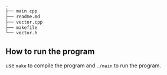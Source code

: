 ```bash
.
├── main.cpp
├── readme.md
├── vector.cpp
├── makefile
└── vector.h
```

## How to run the program

use `make` to compile the program and `./main` to run the program.


